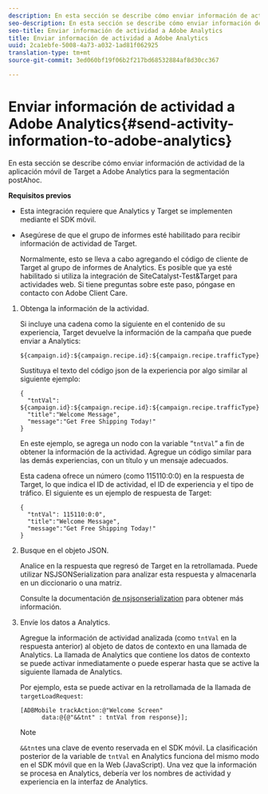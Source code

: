 ```yaml
---
description: En esta sección se describe cómo enviar información de actividad de la aplicación móvil de Target a Adobe Analytics para la segmentación postAhoc.
seo-description: En esta sección se describe cómo enviar información de actividad de la aplicación móvil de Target a Adobe Analytics para la segmentación postAhoc.
seo-title: Enviar información de actividad a Adobe Analytics
title: Enviar información de actividad a Adobe Analytics
uuid: 2ca1ebfe-5008-4a73-a032-1ad81f062925
translation-type: tm+mt
source-git-commit: 3ed060bf19f06b2f217bd68532884af8d30cc367

---
```



# Enviar información de actividad a Adobe Analytics{#send-activity-information-to-adobe-analytics}

En esta sección se describe cómo enviar información de actividad de la aplicación móvil de Target a Adobe Analytics para la segmentación postAhoc.

**Requisitos previos**

* Esta integración requiere que Analytics y Target se implementen mediante el SDK móvil.
* Asegúrese de que el grupo de informes esté habilitado para recibir información de actividad de Target.

   Normalmente, esto se lleva a cabo agregando el código de cliente de Target al grupo de informes de Analytics. Es posible que ya esté habilitado si utiliza la integración de SiteCatalyst-Test&amp;Target para actividades web. Si tiene preguntas sobre este paso, póngase en contacto con Adobe Client Care.

1. Obtenga la información de la actividad.

   Si incluye una cadena como la siguiente en el contenido de su experiencia, Target devuelve la información de la campaña que puede enviar a Analytics:

   ```
   ${campaign.id}:${campaign.recipe.id}:${campaign.recipe.trafficType}
   ```

   Sustituya el texto del código json de la experiencia por algo similar al siguiente ejemplo:

   ```
   { 
     "tntVal": ${campaign.id}:${campaign.recipe.id}:${campaign.recipe.trafficType}", 
     "title":"Welcome Message", 
     "message":"Get Free Shipping Today!" 
   }
   ```

   En este ejemplo, se agrega un nodo con la variable “`tntVal`” a fin de obtener la información de la actividad. Agregue un código similar para las demás experiencias, con un título y un mensaje adecuados.

   Esta cadena ofrece un número (como 115110:0:0) en la respuesta de Target, lo que indica el ID de actividad, el ID de experiencia y el tipo de tráfico. El siguiente es un ejemplo de respuesta de Target:

   ```
   { 
     "tntVal": 115110:0:0", 
     "title":"Welcome Message", 
     "message":"Get Free Shipping Today!" 
   }
   ```

1. Busque en el objeto JSON.

   Analice en la respuesta que regresó de Target en la retrollamada. Puede utilizar NSJSONSerialization para analizar esta respuesta y almacenarla en un diccionario o una matriz.

   Consulte la documentación [de nsjsonserialization](https://developer.apple.com/library/ios/documentation/Foundation/Reference/NSJSONSerialization_Class/#//apple_ref/occ/clm/NSJSONSerialization/JSONObjectWithData:options:error) para obtener más información.
1. Envíe los datos a Analytics.

   Agregue la información de actividad analizada (como `tntVal` en la respuesta anterior) al objeto de datos de contexto en una llamada de Analytics. La llamada de Analytics que contiene los datos de contexto se puede activar inmediatamente o puede esperar hasta que se active la siguiente llamada de Analytics.

   Por ejemplo, esta se puede activar en la retrollamada de la llamada de `targetLoadRequest`:

   ```
   [ADBMobile trackAction:@"Welcome Screen"  
         data:@{@"&&tnt" : tntVal from response}];
   ```

   >[!NOTE]
   >
   >`&&tnt`es una clave de evento reservada en el SDK móvil. La clasificación posterior de la variable de `tntVal` en Analytics funciona del mismo modo en el SDK móvil que en la Web (JavaScript). Una vez que la información se procesa en Analytics, debería ver los nombres de actividad y experiencia en la interfaz de Analytics.

